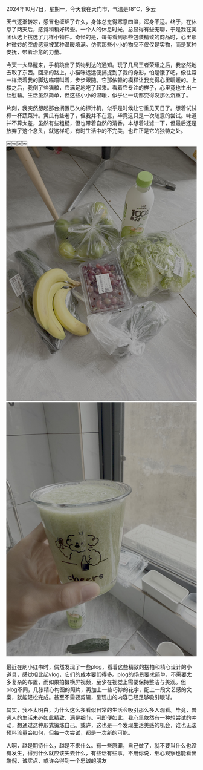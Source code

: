 2024年10月7日，星期一，今天我在天门市，气温是18°C，多云


天气逐渐转凉，感冒也缠绵了许久，身体总觉得寒意四溢，浑身不适。终于，在休息了两天后，感觉稍稍好转些。一个人的休息时光，总显得有些无聊，于是我在美团优选上挑选了几样小物件。奇怪的是，每每看到那些包装精致的商品时，心里那种微妙的空虚感竟被某种温暖填满。仿佛那些小小的物品不仅仅是实物，而是某种安抚，带着治愈的力量。

今天一大早醒来，手机跳出了货物到达的通知。玩了几局王者荣耀之后，我悠然地去取了东西。回来的路上，小猫咪远远便捕捉到了我的身影，怕是饿了吧，像往常一样绕着我的脚边喵喵叫着，步步跟随。它那依赖的模样让我觉得心里暖暖的。上楼之后，我倒了些猫粮，它满足地吃了起来。看着它专注的样子，心里竟也生出一丝慰藉。生活虽然简单，但这些小小的温暖，似乎让一切都变得没那么沉重了。

片刻，我突然想起那台搁置已久的榨汁机，似乎是时候让它重见天日了。想着试试榨一杯蔬菜汁。黄瓜有些老了，但我并不在意，毕竟这只是一次随意的尝试。味道并不算太差，虽然有些粗糙，但也带着自然的清香。本想着过滤一下，但最后还是放弃了这个念头，就这样吧，有时生活中的不完美，也许正是它的独特之处。

￼￼￼￼
![](images/IMG_1857.jpg)
![](images/IMG_1859.jpg)


最近在刷小红书时，偶然发现了一些plog，看着这些精致的摆拍和精心设计的小道具，感觉相比起vlog，它们的成本要低得多。plog的场景要求简单，不需要太多复杂的布置，而如果拍摄横屏视频，至少在视觉上需要保持整洁与美观。但plog不同，几张精心构图的照片，再加上一些巧妙的花字，配上一段文艺感的文案，就能轻松完成。甚至不需要剪辑，呈现出的内容已经足够吸引眼球。

其实，我不太明白，为什么这么多看似日常的生活会吸引那么多人观看。毕竟，普通人的生活未必如此精致、满是细节。可即便如此，我心里依然有一种想尝试的冲动，想通过这种形式锻炼自己。或许，这也是一个发现生活美感的机会，谁也无法预料流量会如何，但每一次尝试，都是一次新的可能。

人啊，越是期待什么，越是不来什么。有一些原罪，自己做了，就不要当什么也没有发生，得到什么就应该失去什么，有些话有些事，不用你说，细心观察也能看出端倪，诚实点，或许会得到一个忠诚的朋友    